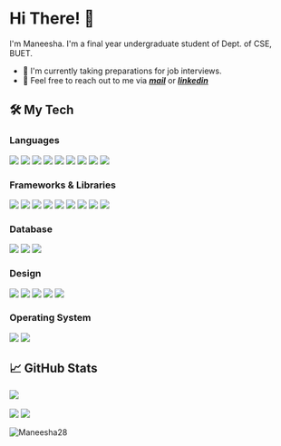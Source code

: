 # Hi There! 👋
I'm Maneesha. I'm a final year undergraduate student of Dept. of CSE, BUET.
- 🌱 I'm currently taking preparations for job interviews.
- 📧 Feel free to reach out to me via [***mail***](mailto:mswarna28@gmail.com) or [***linkedin***](https://www.linkedin.com/in/maneesha-rani-saha-b0576a19b/)

<div>

## 🛠️ My Tech

<h3>Languages</h3>
  
![](https://img.shields.io/badge/C-00599C?style=for-the-badge&logo=c&logoColor=white) ![](https://img.shields.io/badge/C%2B%2B-00599C?style=for-the-badge&logo=c%2B%2B&logoColor=white) ![](https://img.shields.io/badge/Java-00599C?style=for-the-badge&logo=Java&logoColor=white) ![](https://img.shields.io/badge/Python-FFD43B?style=for-the-badge&logo=python&logoColor=blue) ![](https://img.shields.io/badge/json-5E5C5C?style=for-the-badge&logo=json&logoColor=white) ![](https://img.shields.io/badge/JavaScript-323330?style=for-the-badge&logo=javascript&logoColor=F7DF1E) ![](https://img.shields.io/badge/HTML5-E34F26?style=for-the-badge&logo=html5&logoColor=white) ![](https://img.shields.io/badge/CSS3-1572B6?style=for-the-badge&logo=css3&logoColor=white) ![](https://img.shields.io/badge/LaTeX-47A141?style=for-the-badge&logo=LaTeX&logoColor=white)

<h3>Frameworks & Libraries </h3>
  
![](https://img.shields.io/badge/Node%20js-339933?style=for-the-badge&logo=nodedotjs&logoColor=white) ![](https://img.shields.io/badge/Express%20js-000000?style=for-the-badge&logo=express&logoColor=white) ![](https://img.shields.io/badge/Spring-6DB33F?style=for-the-badge&logo=spring&logoColor=white) ![](https://img.shields.io/badge/jQuery-0769AD?style=for-the-badge&logo=jquery&logoColor=white) ![](https://img.shields.io/badge/axios-671ddf?&style=for-the-badge&logo=axios&logoColor=white) ![](https://img.shields.io/badge/Bootstrap-563D7C?style=for-the-badge&logo=bootstrap&logoColor=white) ![](https://img.shields.io/badge/firebase-ffca28?style=for-the-badge&logo=firebase&logoColor=black) ![](https://img.shields.io/badge/OpenGL-FFFFFF?style=for-the-badge&logo=opengl) ![](https://img.shields.io/badge/Postman-FF6C37?style=for-the-badge&logo=Postman&logoColor=white)

<h3>Database </h3>
  
![](https://img.shields.io/badge/Oracle-F80000?style=for-the-badge&logo=Oracle&logoColor=white) ![](https://img.shields.io/badge/PostgreSQL-316192?style=for-the-badge&logo=postgresql&logoColor=white) ![](https://img.shields.io/badge/MySQL-005C84?style=for-the-badge&logo=mysql&logoColor=white) 

<h3>Design</h3>
  
![](https://img.shields.io/badge/Adobe%20Illustrator-FF9A00?style=for-the-badge&logo=adobe%20illustrator&logoColor=white) ![](https://img.shields.io/badge/Canva-%2300C4CC.svg?&style=for-the-badge&logo=Canva&logoColor=white) ![](https://img.shields.io/badge/Figma-F24E1E?style=for-the-badge&logo=figma&logoColor=white) ![](https://img.shields.io/badge/Material%20UI-007FFF?style=for-the-badge&logo=mui&logoColor=white) ![](https://img.shields.io/badge/Blender-E87D0D?style=for-the-badge&logo=blender&logoColor=white) 

<h3>Operating System</h3>
  
![](https://img.shields.io/badge/Ubuntu-E95420?style=for-the-badge&logo=ubuntu&logoColor=white) ![](https://img.shields.io/badge/Windows-0078D6?style=for-the-badge&logo=windows&logoColor=white) 

## 📈 GitHub Stats
  
![](http://github-profile-summary-cards.vercel.app/api/cards/profile-details?username=Maneesha28&theme=dracula)
</br></br>
![](http://github-profile-summary-cards.vercel.app/api/cards/repos-per-language?username=Maneesha28&theme=dracula) ![](http://github-profile-summary-cards.vercel.app/api/cards/stats?username=Maneesha28&theme=dracula)
<p align="left"> <img src="https://komarev.com/ghpvc/?username=Maneesha28&label=Profile%20views&color=0e75b6&style=flat" alt="Maneesha28" /> </p>

<!--
![](http://github-profile-summary-cards.vercel.app/api/cards/repos-per-language?username=Maneesha28&theme=dracula) ![](http://github-profile-summary-cards.vercel.app/api/cards/most-commit-language?username=Maneesha28&theme=dracula)

![](http://github-profile-summary-cards.vercel.app/api/cards/stats?username=Maneesha28&theme=dracula) ![](http://github-profile-summary-cards.vercel.app/api/cards/productive-time?username=Maneesha28&theme=dracula&utcOffset=8)

